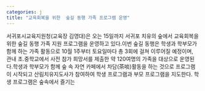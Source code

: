 ```yaml
---
categories: j
title: "교육회복을 위한  숲길 동행 가족 프로그램 운영"
---
```

서귀포시교육지원청(교육장 김영대)은 오는 15일까지 서귀포 치유의 숲에서 교육회복을 위한 숲길 동행 가족 지원 프로그램을 운영하고 있다.이번 숲길 동행은 학생과 학부모가 함께 하는 가족 활동으로 10월 1주부터 토요일마다 총 3회에 걸쳐 이루어질 예정이며, 관내 초․중학교에서 사전 참가 희망서를 제출한 약 120여명의 가족을 대상으로 운영된다.학생과 학부모가 함께 숲 속 자연 카페에서 차담(茶啖)활동을 하는 것으로 프로그램이 시작되고 산림치유지도사가 참여하여 학생 프로그램과 부모 프로그램을 지도한다. 학생 프로그램은 숲속에서 즐기는